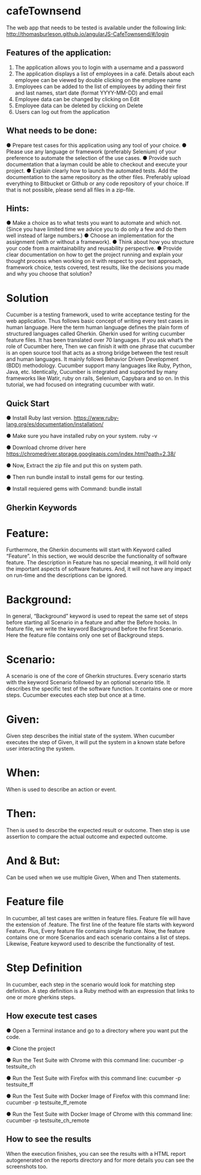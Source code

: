 # cafeTownsend

The web app that needs to be tested is available under the following link:
http://thomasburleson.github.io/angularJS-CafeTownsend/#/login
## Features of the application:

1. The application allows you to login with a username and a password 
2. The application displays a list of employees in a café. Details about each
employee can be viewed by double clicking on the employee name
3. Employees can be added to the list of employees by adding their first
and last names, start date (format YYYY-MM-DD) and email
4. Employee data can be changed by clicking on Edit
5. Employee data can be deleted by clicking on Delete
6. Users can log out from the application

## What needs to be done:
● Prepare test cases for this application using any tool of your
choice.
● Please use any language or framework (preferably Selenium) of your
preference to automate the selection of the use cases.
● Provide such documentation that a layman could be able to checkout and
execute your project.
● Explain clearly how to launch the automated tests. Add the documentation to
the same repository as the other files. Preferably upload everything to
Bitbucket or Github or any code repository of your choice. If that is not
possible, please send all files in a zip-file.

## Hints:
● Make a choice as to what tests you want to automate and which not. (Since you
have limited time we advice you to do only a few and do them well instead of
large numbers.)
● Choose an implementation for the assignment (with or without a framework).
● Think about how you structure your code from a maintainability and reusability
perspective.
● Provide clear documentation on how to get the project running and explain your
thought process when working on it with respect to your test approach,
framework choice, tests covered, test results, like the decisions you made and
why you choose that solution?

# Solution

Cucumber is a testing framework, used to write acceptance testing for the web application. Thus follows basic concept of writing every test cases in human language. Here the term human language defines the plain form of structured languages called Gherkin.
Gherkin used for writing cucumber feature files. It has been translated over 70 languages. If you ask what’s the role of Cucumber here, Then we can finish it with one phrase that cucumber is an open source tool that acts as a strong bridge between the test result and human languages. It mainly follows Behavior Driven Development (BDD) methodology. Cucumber support many languages like Ruby, Python, Java, etc.
Identically, Cucumber is integrated and supported by many frameworks like Watir, ruby on rails, Selenium, Capybara and so on. In this tutorial, we had focused on integrating cucumber with watir.

## Quick Start 

● Install Ruby last version. https://www.ruby-lang.org/es/documentation/installation/

● Make sure you have installed ruby on your system. ruby -v

● Download chrome driver here https://chromedriver.storage.googleapis.com/index.html?path=2.38/

● Now, Extract the zip file and put this on system path.

● Then run bundle install to install gems for our testing.

● Install requiered gems with Command: bundle install

## Gherkin Keywords

# Feature:
Furthermore, the Gherkin documents will start with Keyword called “Feature”. In this section, we would describe the functionality of software feature. The description in Feature has no special meaning, it will hold only the important aspects of software features. And, it will not have any impact on run-time and the descriptions can be ignored.

# Background:
In general, “Background” keyword is used to repeat the same set of steps before starting all Scenario in a feature and after the Before hooks.
In feature file, we write the keyword Background before the first Scenario. Here the feature file contains only one set of Background steps.

# Scenario:
A scenario is one of the core of Gherkin structures. Every scenario starts with the keyword Scenario followed by an optional scenario title. It describes the specific test of the software function. It contains one or more steps. Cucumber executes each step but once at a time.

# Given:
Given step describes the initial state of the system. When cucumber executes the step of Given, it will put the system in a known state before user interacting the system.

# When:
When is used to describe an action or event.

# Then:
Then is used to describe the expected result or outcome. Then step is use assertion to compare the actual outcome and expected outcome.

# And & But:
Can be used when we use multiple Given, When and Then statements.

# Feature file
In cucumber, all test cases are written in feature files. Feature file will have the extension of .feature. The first line of the feature file starts with keyword Feature. Plus, Every feature file contains single feature. Now, the feature contains one or more Scenarios and each scenario contains a list of steps. Likewise, Feature keyword used to describe the functionality of test.

# Step Definition
In cucumber, each step in the scenario would look for matching step definition. A step definition is a Ruby method with an expression that links to one or more gherkins steps.

## How execute test cases

● Open a Terminal instance and go to a directory where you want put the code.

● Clone the project 

● Run the Test Suite with Chrome with this command line: cucumber -p testsuite_ch

● Run the Test Suite with Firefox with this command line: cucumber -p testsuite_ff

● Run the Test Suite with Docker Image of Firefox with this command line: cucumber -p testsuite_ff_remote

● Run the Test Suite with Docker Image of Chrome with this command line: cucumber -p testsuite_ch_remote

## How to see the results

When the execution finishes, you can see the results with a HTML report autogenerated on the reports directory and for more details you can see the screenshots too.

